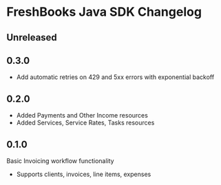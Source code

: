# FreshBooks Java SDK Changelog

## Unreleased

## 0.3.0

- Add automatic retries on 429 and 5xx errors with exponential backoff

## 0.2.0

- Added Payments and Other Income resources
- Added Services, Service Rates, Tasks resources

## 0.1.0

Basic Invoicing workflow functionality

- Supports clients, invoices, line items, expenses
